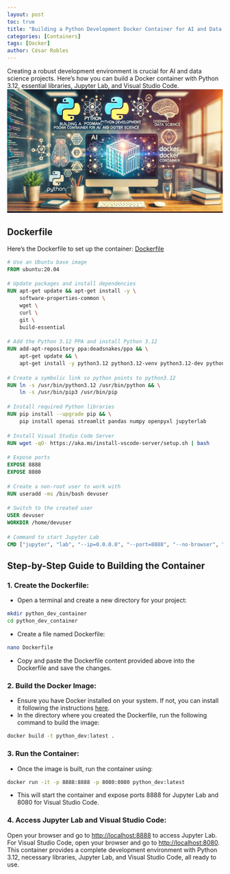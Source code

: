 ```yaml
---
layout: post
toc: true
title: "Building a Python Development Docker Container for AI and Data Science"
categories: [Containers]
tags: [Docker]
author: César Robles
---
```

Creating a robust development environment is crucial for AI and data science projects. Here’s how you can build a Docker container with Python 3.12, essential libraries, Jupyter Lab, and Visual Studio Code.
![Containers - DALL-E 3.0](/imag/post_images/containers.jpg)

## Dockerfile

Here’s the Dockerfile to set up the container:
[Dockerfile](/documents/Dockerfiles/Dockerfile_Python3.12_JupyterLab_VSCode)

```dockerfile
# Use an Ubuntu base image
FROM ubuntu:20.04

# Update packages and install dependencies
RUN apt-get update && apt-get install -y \
    software-properties-common \
    wget \
    curl \
    git \
    build-essential

# Add the Python 3.12 PPA and install Python 3.12
RUN add-apt-repository ppa:deadsnakes/ppa && \
    apt-get update && \
    apt-get install -y python3.12 python3.12-venv python3.12-dev python3-pip

# Create a symbolic link so python points to python3.12
RUN ln -s /usr/bin/python3.12 /usr/bin/python && \
    ln -s /usr/bin/pip3 /usr/bin/pip

# Install required Python libraries
RUN pip install --upgrade pip && \
    pip install openai streamlit pandas numpy openpyxl jupyterlab

# Install Visual Studio Code Server
RUN wget -qO- https://aka.ms/install-vscode-server/setup.sh | bash

# Expose ports
EXPOSE 8888
EXPOSE 8080

# Create a non-root user to work with
RUN useradd -ms /bin/bash devuser

# Switch to the created user
USER devuser
WORKDIR /home/devuser

# Command to start Jupyter Lab
CMD ["jupyter", "lab", "--ip=0.0.0.0", "--port=8888", "--no-browser", "--allow-root"]
```

## Step-by-Step Guide to Building the Container
### 1. Create the Dockerfile:
* Open a terminal and create a new directory for your project:
```bash
mkdir python_dev_container
cd python_dev_container
```
* Create a file named Dockerfile:
```bash
nano Dockerfile
```
* Copy and paste the Dockerfile content provided above into the Dockerfile and save the changes.

### 2. Build the Docker Image:
* Ensure you have Docker installed on your system. If not, you can install it following the instructions [here](https://www.docker.com/products/docker-desktop).
* In the directory where you created the Dockerfile, run the following command to build the image:
```bash
docker build -t python_dev:latest .
```

### 3. Run the Container:
* Once the image is built, run the container using:
```bash
docker run -it -p 8888:8888 -p 8080:8080 python_dev:latest
```
* This will start the container and expose ports 8888 for Jupyter Lab and 8080 for Visual Studio Code.

### 4. Access Jupyter Lab and Visual Studio Code:
Open your browser and go to [http://localhost:8888](http://localhost:8888) to access Jupyter Lab.
For Visual Studio Code, open your browser and go to [http://localhost:8080](http://localhost:8080).
This container provides a complete development environment with Python 3.12, necessary libraries, Jupyter Lab, and Visual Studio Code, all ready to use.